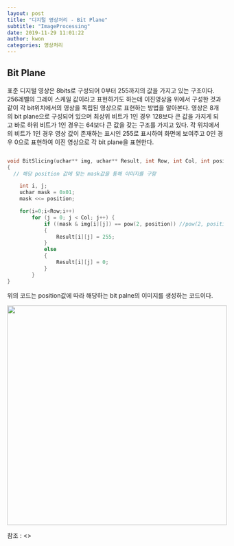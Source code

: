 ```yaml
---
layout: post
title: "디지털 영상처리 - Bit Plane"
subtitle: "ImageProcessing"
date: 2019-11-29 11:01:22
author: kwon
categories: 영상처리
---
```

## Bit Plane

표준 디지털 영상은 8bits로 구성되어 0부터 255까지의 값을 가지고 있는 구조이다. 256레벨의 그레이 스케일 값이라고 표현하기도 하는데 이진영상을 위에서 구성한 것과 같이 각 bit위치에서의 영상을 독립된 영상으로 표현하는 방법을 알아본다. 영상은 8개의 bit plane으로 구성되어 있으며 최상위 비트가 1인 경우 128보다 큰 값을 가지게 되고 바로 하위 비트가 1인 경우는 64보다 큰 값을 갖는 구조를 가지고 있다. 각 위치에서의 비트가 1인 경우 영상 값이 존재하는 표시인 255로 표시하여 화면에 보여주고 0인 경우 0으로 표현하여 이진 영상으로 각 bit plane을 표현한다.

```c

void BitSlicing(uchar** img, uchar** Result, int Row, int Col, int position)
{
  // 해당 position 값에 맞는 mask값을 통해 이미지를 구함

	int i, j;
	uchar mask = 0x01;
	mask <<= position;

	for(i=0;i<Row;i++)
		for (j = 0; j < Col; j++) {
			if ((mask & img[i][j]) == pow(2, position)) //pow(2, position) = mask
			{
				Result[i][j] = 255;
			}
			else
			{
				Result[i][j] = 0;
			}
		}
}

```

위의 코드는 position값에 따라 해당하는 bit palne의 이미지를 생성하는 코드이다.

<div style="width: 512px; height: 512px;">
    <img src="https://kyu9341.github.io/assets/lenabitplane.png" style="width: 512px
    ; height: 512px;">
</div>





















참조 : <>
